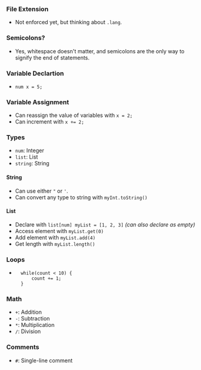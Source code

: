 ### File Extension
- Not enforced yet, but thinking about `.lang`.

### Semicolons?
- Yes, whitespace doesn't matter, and semicolons are the only way to signify the end of statements.

### Variable Declartion
- `num x = 5;`

### Variable Assignment
- Can reassign the value of variables with `x = 2;`
- Can increment with `x += 2;`

### Types
- `num`: Integer
- `list`: List
- `string`: String

#### String
- Can use either `"` or `'`.
- Can convert any type to string with `myInt.toString()`

#### List
- Declare with `list[num] myList = [1, 2, 3]`  *(can also declare as empty)*
- Access element with `myList.get(0)`
- Add element with `myList.add(4)`
- Get length with `myList.length()`

### Loops
- ```
    while(count < 10) {
        count += 1;
    }

### Math
- `+`: Addition
- `-`: Subtraction
- `*`: Multiplication
- `/`: Division

### Comments
- `#`: Single-line comment